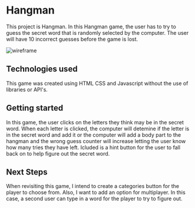# Hangman
 This project is Hangman. In this Hangman game, the user has to try to guess the secret word that is randomly selected by the computer. The user will have 10 incorrect guesses before the game is lost.

<img src="https://i.imgur.com/vDqlkcq.png" alt="wireframe"/>

## Technologies used
This game was created using HTML CSS and Javascript without the use of libraries or API's.

## Getting started
In this game, the user clicks on the letters they think may be in the secret word. When each letter is clicked, the computer will detemine if the letter is in the secret word and add it or the computer will add a body part to the hangman and the wrong guess counter will increase letting the user know how many tries they have left. Icluded is a hint button for the user to fall back on to help figure out the secret word.

## Next Steps
When revisiting this game, I intend to create a categories button for the player to choose from. Also, I want to add an option for multiplayer. In this case, a second user can type in a word for the player to try to figure out.